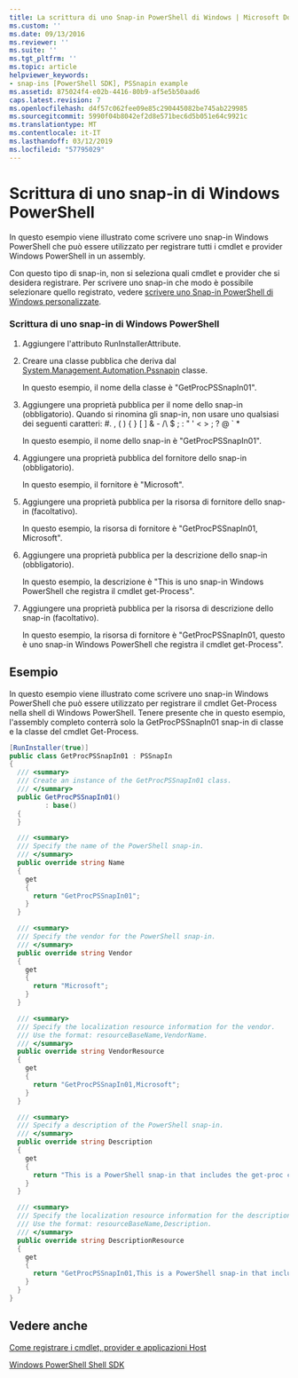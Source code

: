 ```yaml
---
title: La scrittura di uno Snap-in PowerShell di Windows | Microsoft Docs
ms.custom: ''
ms.date: 09/13/2016
ms.reviewer: ''
ms.suite: ''
ms.tgt_pltfrm: ''
ms.topic: article
helpviewer_keywords:
- snap-ins [PowerShell SDK], PSSnapin example
ms.assetid: 875024f4-e02b-4416-80b9-af5e5b50aad6
caps.latest.revision: 7
ms.openlocfilehash: d4f57c062fee09e85c290445082be745ab229985
ms.sourcegitcommit: 5990f04b8042ef2d8e571bec6d5b051e64c9921c
ms.translationtype: MT
ms.contentlocale: it-IT
ms.lasthandoff: 03/12/2019
ms.locfileid: "57795029"
---
```

# <a name="writing-a-windows-powershell-snap-in"></a>Scrittura di uno snap-in di Windows PowerShell

In questo esempio viene illustrato come scrivere uno snap-in Windows PowerShell che può essere utilizzato per registrare tutti i cmdlet e provider Windows PowerShell in un assembly.

Con questo tipo di snap-in, non si seleziona quali cmdlet e provider che si desidera registrare. Per scrivere uno snap-in che modo è possibile selezionare quello registrato, vedere [scrivere uno Snap-in PowerShell di Windows personalizzate](./writing-a-custom-windows-powershell-snap-in.md).

### <a name="writing-a-windows-powershell-snap-in"></a>Scrittura di uno snap-in di Windows PowerShell

1. Aggiungere l'attributo RunInstallerAttribute.

2. Creare una classe pubblica che deriva dal [System.Management.Automation.Pssnapin](/dotnet/api/System.Management.Automation.PSSnapIn) classe.

    In questo esempio, il nome della classe è "GetProcPSSnapIn01".

3. Aggiungere una proprietà pubblica per il nome dello snap-in (obbligatorio). Quando si rinomina gli snap-in, non usare uno qualsiasi dei seguenti caratteri: #. , ( ) { } [ ] & - /\ $ ; : " ' \< > ; ? @ ` *

    In questo esempio, il nome dello snap-in è "GetProcPSSnapIn01".

4. Aggiungere una proprietà pubblica del fornitore dello snap-in (obbligatorio).

    In questo esempio, il fornitore è "Microsoft".

5. Aggiungere una proprietà pubblica per la risorsa di fornitore dello snap-in (facoltativo).

    In questo esempio, la risorsa di fornitore è "GetProcPSSnapIn01, Microsoft".

6. Aggiungere una proprietà pubblica per la descrizione dello snap-in (obbligatorio).

    In questo esempio, la descrizione è "This is uno snap-in Windows PowerShell che registra il cmdlet get-Process".

7. Aggiungere una proprietà pubblica per la risorsa di descrizione dello snap-in (facoltativo).

    In questo esempio, la risorsa di fornitore è "GetProcPSSnapIn01, questo è uno snap-in Windows PowerShell che registra il cmdlet get-Process".

## <a name="example"></a>Esempio

In questo esempio viene illustrato come scrivere uno snap-in Windows PowerShell che può essere utilizzato per registrare il cmdlet Get-Process nella shell di Windows PowerShell. Tenere presente che in questo esempio, l'assembly completo conterrà solo la GetProcPSSnapIn01 snap-in di classe e la classe del cmdlet Get-Process.

```csharp
[RunInstaller(true)]
public class GetProcPSSnapIn01 : PSSnapIn
{
  /// <summary>
  /// Create an instance of the GetProcPSSnapIn01 class.
  /// </summary>
  public GetProcPSSnapIn01()
         : base()
  {
  }

  /// <summary>
  /// Specify the name of the PowerShell snap-in.
  /// </summary>
  public override string Name
  {
    get
    {
      return "GetProcPSSnapIn01";
    }
  }

  /// <summary>
  /// Specify the vendor for the PowerShell snap-in.
  /// </summary>
  public override string Vendor
  {
    get
    {
      return "Microsoft";
    }
  }

  /// <summary>
  /// Specify the localization resource information for the vendor.
  /// Use the format: resourceBaseName,VendorName.
  /// </summary>
  public override string VendorResource
  {
    get
    {
      return "GetProcPSSnapIn01,Microsoft";
    }
  }

  /// <summary>
  /// Specify a description of the PowerShell snap-in.
  /// </summary>
  public override string Description
  {
    get
    {
      return "This is a PowerShell snap-in that includes the get-proc cmdlet.";
    }
  }

  /// <summary>
  /// Specify the localization resource information for the description.
  /// Use the format: resourceBaseName,Description.
  /// </summary>
  public override string DescriptionResource
  {
    get
    {
      return "GetProcPSSnapIn01,This is a PowerShell snap-in that includes the get-proc cmdlet.";
    }
  }
}
```

## <a name="see-also"></a>Vedere anche

[Come registrare i cmdlet, provider e applicazioni Host](http://msdn.microsoft.com/en-us/a41e9054-29c8-40ab-bf2b-8ce4e7ec1c8c)

[Windows PowerShell Shell SDK](../windows-powershell-reference.md)
